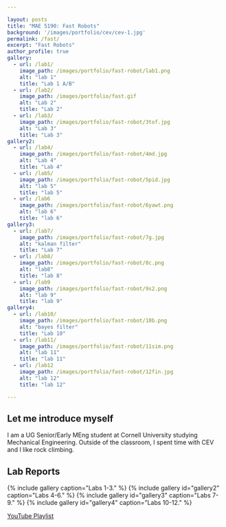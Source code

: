 ```yaml
---

layout: posts
title: "MAE 5190: Fast Robots"
background: '/images/portfolio/cev/cev-1.jpg'
permalink: /fast/
excerpt: "Fast Robots"
author_profile: true
gallery:
  - url: /lab1/
    image_path: /images/portfolio/fast-robot/lab1.png
    alt: "lab 1"
    title: "Lab 1 A/B"
  - url: /lab2/
    image_path: /images/portfolio/fast.gif
    alt: "Lab 2"
    title: "Lab 2"
  - url: /lab3/
    image_path: /images/portfolio/fast-robot/3tof.jpg
    alt: "Lab 3"
    title: "Lab 3"
gallery2:
  - url: /lab4/
    image_path: /images/portfolio/fast-robot/4md.jpg
    alt: "Lab 4"
    title: "Lab 4"
  - url: /lab5/
    image_path: /images/portfolio/fast-robot/5pid.jpg
    alt: "lab 5"
    title: "lab 5"
  - url: /lab6
    image_path: /images/portfolio/fast-robot/6yawt.png
    alt: "lab 6"
    title: "lab 6"
gallery3:
  - url: /lab7/
    image_path: /images/portfolio/fast-robot/7g.jpg
    alt: "kalman filter"
    title: "Lab 7"
  - url: /lab8/
    image_path: /images/portfolio/fast-robot/8c.png
    alt: "lab8"
    title: "lab 8"
  - url: /lab9
    image_path: /images/portfolio/fast-robot/9s2.png
    alt: "lab 9"
    title: "lab 9"
gallery4:
  - url: /lab10/
    image_path: /images/portfolio/fast-robot/10b.png
    alt: "bayes filter"
    title: "Lab 10"
  - url: /lab11/
    image_path: /images/portfolio/fast-robot/11sim.png
    alt: "lab 11"
    title: "lab 11"
  - url: /lab12
    image_path: /images/portfolio/fast-robot/12fin.jpg
    alt: "lab 12"
    title: "lab 12"

---
```


## Let me introduce myself
I am a UG Senior/Early MEng student at Cornell University studying Mechanical Engineering. Outside of the classroom, I spent time with CEV and I like rock climbing.

## Lab Reports
{% include gallery caption="Labs 1-3." %}
{% include gallery id="gallery2" caption="Labs 4-6." %}
{% include gallery id="gallery3" caption="Labs 7-9." %}
{% include gallery id="gallery4" caption="Labs 10-12." %}

[YouTube Playlist](https://www.youtube.com/playlist?list=PLBO_ctcwR7rnDA0wUdHClEHHy3owbuQsL)
